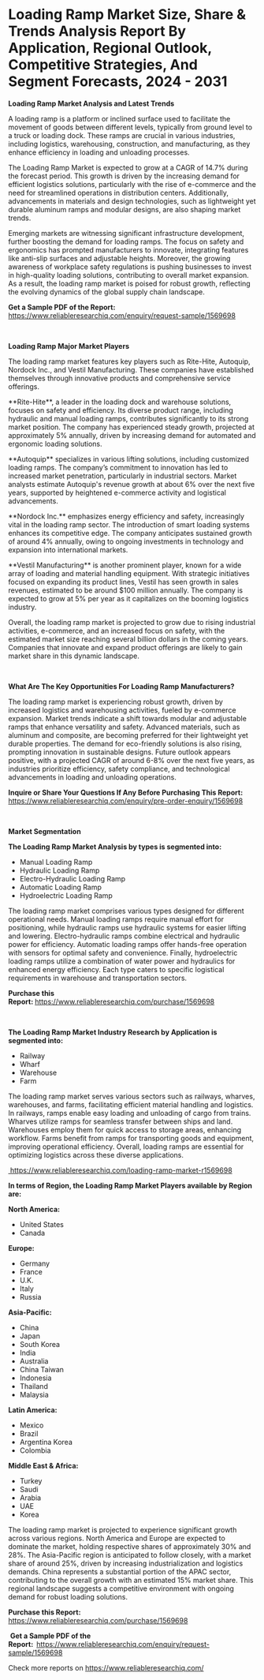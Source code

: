 <p><h1>Loading Ramp Market Size, Share & Trends Analysis Report By Application, Regional Outlook, Competitive Strategies, And Segment Forecasts, 2024 - 2031</h1></p><p><strong>Loading Ramp Market Analysis and Latest Trends</strong></p>
<p><p>A loading ramp is a platform or inclined surface used to facilitate the movement of goods between different levels, typically from ground level to a truck or loading dock. These ramps are crucial in various industries, including logistics, warehousing, construction, and manufacturing, as they enhance efficiency in loading and unloading processes.</p><p>The Loading Ramp Market is expected to grow at a CAGR of 14.7% during the forecast period. This growth is driven by the increasing demand for efficient logistics solutions, particularly with the rise of e-commerce and the need for streamlined operations in distribution centers. Additionally, advancements in materials and design technologies, such as lightweight yet durable aluminum ramps and modular designs, are also shaping market trends.</p><p>Emerging markets are witnessing significant infrastructure development, further boosting the demand for loading ramps. The focus on safety and ergonomics has prompted manufacturers to innovate, integrating features like anti-slip surfaces and adjustable heights. Moreover, the growing awareness of workplace safety regulations is pushing businesses to invest in high-quality loading solutions, contributing to overall market expansion. As a result, the loading ramp market is poised for robust growth, reflecting the evolving dynamics of the global supply chain landscape.</p></p>
<p><strong>Get a Sample PDF of the Report:&nbsp;</strong> <a href="https://www.reliableresearchiq.com/enquiry/request-sample/1569698?utm_campaign=1129&utm_medium=2&utm_source=Github&utm_content=ia&utm_term=29122024&utm_id=loading-ramp">https://www.reliableresearchiq.com/enquiry/request-sample/1569698</a></p>
<p>&nbsp;</p>
<p><strong>Loading Ramp Major Market Players</strong></p>
<p><p>The loading ramp market features key players such as Rite-Hite, Autoquip, Nordock Inc., and Vestil Manufacturing. These companies have established themselves through innovative products and comprehensive service offerings.</p><p>**Rite-Hite**, a leader in the loading dock and warehouse solutions, focuses on safety and efficiency. Its diverse product range, including hydraulic and manual loading ramps, contributes significantly to its strong market position. The company has experienced steady growth, projected at approximately 5% annually, driven by increasing demand for automated and ergonomic loading solutions.</p><p>**Autoquip** specializes in various lifting solutions, including customized loading ramps. The company’s commitment to innovation has led to increased market penetration, particularly in industrial sectors. Market analysts estimate Autoquip's revenue growth at about 6% over the next five years, supported by heightened e-commerce activity and logistical advancements.</p><p>**Nordock Inc.** emphasizes energy efficiency and safety, increasingly vital in the loading ramp sector. The introduction of smart loading systems enhances its competitive edge. The company anticipates sustained growth of around 4% annually, owing to ongoing investments in technology and expansion into international markets.</p><p>**Vestil Manufacturing** is another prominent player, known for a wide array of loading and material handling equipment. With strategic initiatives focused on expanding its product lines, Vestil has seen growth in sales revenues, estimated to be around $100 million annually. The company is expected to grow at 5% per year as it capitalizes on the booming logistics industry.</p><p>Overall, the loading ramp market is projected to grow due to rising industrial activities, e-commerce, and an increased focus on safety, with the estimated market size reaching several billion dollars in the coming years. Companies that innovate and expand product offerings are likely to gain market share in this dynamic landscape.</p></p>
<p>&nbsp;</p>
<p><strong>What Are The Key Opportunities For Loading Ramp Manufacturers?</strong></p>
<p><p>The loading ramp market is experiencing robust growth, driven by increased logistics and warehousing activities, fueled by e-commerce expansion. Market trends indicate a shift towards modular and adjustable ramps that enhance versatility and safety. Advanced materials, such as aluminum and composite, are becoming preferred for their lightweight yet durable properties. The demand for eco-friendly solutions is also rising, prompting innovation in sustainable designs. Future outlook appears positive, with a projected CAGR of around 6-8% over the next five years, as industries prioritize efficiency, safety compliance, and technological advancements in loading and unloading operations.</p></p>
<p><strong>Inquire or Share Your Questions If Any Before Purchasing This Report:</strong> <a href="https://www.reliableresearchiq.com/enquiry/pre-order-enquiry/1569698?utm_campaign=1129&utm_medium=2&utm_source=Github&utm_content=ia&utm_term=29122024&utm_id=loading-ramp">https://www.reliableresearchiq.com/enquiry/pre-order-enquiry/1569698</a></p>
<p>&nbsp;</p>
<p><strong>Market Segmentation</strong></p>
<p><strong>The Loading Ramp Market Analysis by types is segmented into:</strong></p>
<p><ul><li>Manual Loading Ramp</li><li>Hydraulic Loading Ramp</li><li>Electro-Hydraulic Loading Ramp</li><li>Automatic Loading Ramp</li><li>Hydroelectric Loading Ramp</li></ul></p>
<p><p>The loading ramp market comprises various types designed for different operational needs. Manual loading ramps require manual effort for positioning, while hydraulic ramps use hydraulic systems for easier lifting and lowering. Electro-hydraulic ramps combine electrical and hydraulic power for efficiency. Automatic loading ramps offer hands-free operation with sensors for optimal safety and convenience. Finally, hydroelectric loading ramps utilize a combination of water power and hydraulics for enhanced energy efficiency. Each type caters to specific logistical requirements in warehouse and transportation sectors.</p></p>
<p><strong>Purchase this Report:&nbsp;</strong><a href="https://www.reliableresearchiq.com/purchase/1569698?utm_campaign=1129&utm_medium=2&utm_source=Github&utm_content=ia&utm_term=29122024&utm_id=loading-ramp">https://www.reliableresearchiq.com/purchase/1569698</a></p>
<p>&nbsp;</p>
<p><strong>The Loading Ramp Market Industry Research by Application is segmented into:</strong></p>
<p><ul><li>Railway</li><li>Wharf</li><li>Warehouse</li><li>Farm</li></ul></p>
<p><p>The loading ramp market serves various sectors such as railways, wharves, warehouses, and farms, facilitating efficient material handling and logistics. In railways, ramps enable easy loading and unloading of cargo from trains. Wharves utilize ramps for seamless transfer between ships and land. Warehouses employ them for quick access to storage areas, enhancing workflow. Farms benefit from ramps for transporting goods and equipment, improving operational efficiency. Overall, loading ramps are essential for optimizing logistics across these diverse applications.</p></p>
<p><a href="https://www.reliableresearchiq.com/loading-ramp-market-r1569698?utm_campaign=1129&utm_medium=2&utm_source=Github&utm_content=ia&utm_term=29122024&utm_id=loading-ramp">&nbsp;https://www.reliableresearchiq.com/loading-ramp-market-r1569698</a></p>
<p><strong>In terms of Region, the Loading Ramp Market Players available by Region are:</strong></p>
<p>
    <p> <strong> North America: </strong>
        <ul>
            <li>United States</li>
            <li>Canada</li>
        </ul>
        </p> 
    <p> <strong> Europe: </strong>
        <ul>
            <li>Germany</li>
            <li>France</li>
            <li>U.K.</li>
            <li>Italy</li>
            <li>Russia</li>
        </ul>
        </p> 
    <p> <strong> Asia-Pacific: </strong>
        <ul>
            <li>China</li>
            <li>Japan</li>
            <li>South Korea</li>
            <li>India</li>
            <li>Australia</li>
            <li>China Taiwan</li>
            <li>Indonesia</li>
            <li>Thailand</li>
            <li>Malaysia</li>
        </ul>
        </p> 
    <p> <strong> Latin America: </strong>
        <ul>
            <li>Mexico</li>
            <li>Brazil</li>
            <li>Argentina Korea</li>
            <li>Colombia</li>
        </ul>
        </p> 
    <p> <strong> Middle East & Africa: </strong>
        <ul>
            <li>Turkey</li>
            <li>Saudi</li>
            <li>Arabia</li>
            <li>UAE</li>
            <li>Korea</li>
        </ul>
    </p>
    </p>
<p><p>The loading ramp market is projected to experience significant growth across various regions. North America and Europe are expected to dominate the market, holding respective shares of approximately 30% and 28%. The Asia-Pacific region is anticipated to follow closely, with a market share of around 25%, driven by increasing industrialization and logistics demands. China represents a substantial portion of the APAC sector, contributing to the overall growth with an estimated 15% market share. This regional landscape suggests a competitive environment with ongoing demand for robust loading solutions.</p></p>
<p><strong>Purchase this Report: </strong><a href="https://www.reliableresearchiq.com/purchase/1569698?utm_campaign=1129&utm_medium=2&utm_source=Github&utm_content=ia&utm_term=29122024&utm_id=loading-ramp">https://www.reliableresearchiq.com/purchase/1569698</a></p>
<p>&nbsp;<strong>Get a Sample PDF of the Report:&nbsp;&nbsp;</strong><a href="https://www.reliableresearchiq.com/enquiry/request-sample/1569698?utm_campaign=1129&utm_medium=2&utm_source=Github&utm_content=ia&utm_term=29122024&utm_id=loading-ramp">https://www.reliableresearchiq.com/enquiry/request-sample/1569698</a></p>
<p><strong></strong></p>
<p>Check more reports on <a href="https://www.reliableresearchiq.com/?utm_campaign=1129&utm_medium=2&utm_source=Github&utm_content=ia&utm_term=29122024&utm_id=loading-ramp">https://www.reliableresearchiq.com/</a></p>